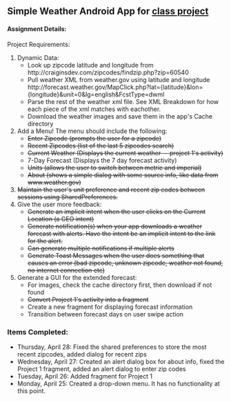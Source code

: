 <h2>Simple Weather Android App for <a href="http://bacraig.faculty.noctrl.edu/project2.html">class project</a></h2>

<h4>Assignment Details:</h4>

Project Requirements:
<ol>
<li> Dynamic Data:
    <ul>
        <li>Look up zipcode latitude and longitude from http://craiginsdev.com/zipcodes/findzip.php?zip=60540</li>
        <li>Pull weather XML from weather.gov using latitude and longitude http://forecast.weather.gov/MapClick.php?lat={latitude}&lon={longitude}&unit=0&lg=english&FcstType=dwml</li>
        <li>Parse the rest of the weather xml file. See XML Breakdown for how each piece of the xml matches with eachother.</li>
        <li>Download the weather images and save them in the app's Cache directory</li>
    </ul></li>
<li> Add a Menu! The menu should include the following:
    <ul>
        <li><strike>Enter Zipcode (prompts the user for a zipcode)</strike></li>
        <li><strike>Recent Zipcodes (list of the last 5 zipcodes search)</strike></li>
        <li><strike>Current Weather (Displays the current weather -- project 1's activity)</strike></li>
        <li>7-Day Forecast (Displays the 7 day forecast activity)</li>
        <li><strike>Units (allows the user to switch between metric and imperial)</strike></li>
        <li><strike>About (shows a simple dialog with some source info, like data from www.weather.gov)</strike></li>
    </ul></li>
    <li><strike>Maintain the user's unit preference and recent zip codes between sessions using SharedPreferences.</strike></li>
<li>Give the user more feedback:
    <ul>
        <li><strike>Generate an implicit intent when the user clicks on the Current Location (a GEO intent)</strike></li>
        <li><strike>Generate notification(s) when your app downloads a weather forecast with alerts. Have the intent be an implicit intent to the link for the alert.</strike></li>
        <li><strike>Can generate multiple notifications if multiple alerts</strike></li>
        <li><strike>Generate Toast Messages when the user does something that causes an error (bad zipcode, unknown zipcode, weather not found, no internet connection etc)</strike></li>
    </ul></li>
<li> Generate a GUI for the extended forecast:
    <ul>
        <li>For images, check the cache directory first, then download if not found</li>
        <li><strike>Convert Project 1's activity into a fragment</strike></li>
        <li>Create a new fragment for displaying forecast information</li>
        <li>Transition between forecast days on user swipe action</li>
    </ul></li>
</ol>

<h3>Items Completed:</h3>
<ul>
    <li>Thursday, April 28: Fixed the shared preferences to store the most recent zipcodes, added dialog for recent zips</li>
    <li>Wednesday, April 27: Created an alert dialog box for about info, fixed the Project 1 fragment, added an alert dialog to enter zip codes</li>
    <li>Tuesday, April 26: Added fragment for Project 1</li>
    <li>Monday, April 25: Created a drop-down menu. It has no functionality at this point.</li>
</ul>
